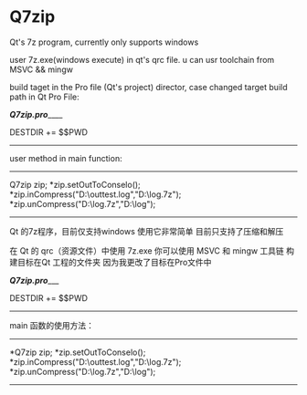 # Q7zip

Qt's 7z program, currently only supports windows



 user 7z.exe(windows execute) in qt's qrc file.
 u can usr toolchain from MSVC && mingw
  
 build taget in the Pro file (Qt's project) director,
 case changed target build path in Qt Pro File:
 
 _______________Q7zip.pro___________________
 
 DESTDIR += $$PWD
 __________________________________________
 
 
 
 user method in main function:
 ____________________________________________
 Q7zip zip;
 *zip.setOutToConselo();
 *zip.inCompress("D:\\outtest.log","D:\\log.7z");
 *zip.unCompress("D:\\log.7z","D:\\log");
 ____________________________________________




 Qt 的7z程序，目前仅支持windows
 使用它非常简单 目前只支持了压缩和解压
 
 在 Qt 的 qrc（资源文件）中使用 7z.exe
 你可以使用 MSVC 和 mingw 工具链
 构建目标在Qt 工程的文件夹
 因为我更改了目标在Pro文件中 
 
 _______________Q7zip.pro__________________
 
 DESTDIR += $$PWD
 __________________________________________
 
 
 main 函数的使用方法：
 ____________________________________________
 *Q7zip zip;
 *zip.setOutToConselo();
 *zip.inCompress("D:\\outtest.log","D:\\log.7z");
 *zip.unCompress("D:\\log.7z","D:\\log");
 ____________________________________________
 
 
